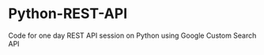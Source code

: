 # Python-REST-API
Code for one day REST API session on Python using Google Custom Search API 
  
  
 
